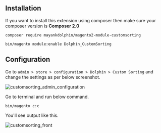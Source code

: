 ## Installation

If you want to install this extension using composer then make sure your composer version is **Composer 2.0**

```base
composer require mayankdolphin/magento2-module-customsorting
```

```base
bin/magento module:enable Dolphin_CustomSorting
```

## Configuration

Go to `admin > store > configuration > Dolphin > Custom Sorting` and change the settings as per below screenshot.

![customsorting_admin_configuration](https://user-images.githubusercontent.com/59246854/168252638-ade40c4f-dd2a-42eb-8398-1cd3304c1c62.png)

Go to terminal and run below command.

```base
bin/magento c:c
```
You'll see output like this.

![customsorting_front](https://user-images.githubusercontent.com/59246854/168252860-22a41daf-62fc-46bb-ac63-3f5bc2386f8d.png)
